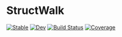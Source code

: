 # StructWalk

[![Stable](https://img.shields.io/badge/docs-stable-blue.svg)](https://chengchingwen.github.io/StructWalk.jl/stable)
[![Dev](https://img.shields.io/badge/docs-dev-blue.svg)](https://chengchingwen.github.io/StructWalk.jl/dev)
[![Build Status](https://github.com/chengchingwen/StructWalk.jl/actions/workflows/CI.yml/badge.svg?branch=main)](https://github.com/chengchingwen/StructWalk.jl/actions/workflows/CI.yml?query=branch%3Amain)
[![Coverage](https://codecov.io/gh/chengchingwen/StructWalk.jl/branch/main/graph/badge.svg)](https://codecov.io/gh/chengchingwen/StructWalk.jl)
